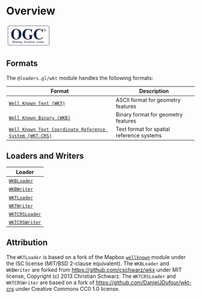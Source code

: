# Overview

![ogc-logo](../../images/logos/ogc-logo-60.png)

## Formats

The `@loaders.gl/wkt` module handles the following formats:

| Format                                                                                       | Description                               |
| -------------------------------------------------------------------------------------------- | ----------------------------------------- |
| [`Well Known Text (WKT)`](/docs/modules/wkt/formats/wkt)                                     | ASCII format for geometry features        |
| [`Well Known Binary (WKB)`](/docs/modules/wkt/formats/wkb)                                   | Binary format for geometry features       |
| [`Well Known Text Coordinate Reference System (WKT-CRS)`](/docs/modules/wkt/formats/wkt-crs) | Text format for spatial reference systems |

## Loaders and Writers

| Loader                                                           |
| ---------------------------------------------------------------- |
| [`WKBLoader`](/docs/modules/wkt/api-reference/wkb-loader)        |
| [`WKBWriter`](/docs/modules/wkt/api-reference/wkb-writer)        |
| [`WKTLoader`](/docs/modules/wkt/api-reference/wkt-loader)        |
| [`WKTWriter`](/docs/modules/wkt/api-reference/wkt-writer)        |
| [`WKTCRSLoader`](/docs/modules/wkt/api-reference/wkt-crs-loader) |
| [`WKTCRSWriter`](/docs/modules/wkt/api-reference/wkt-crs-writer) |

## Attribution

The `WKTLoader` is based on a fork of the Mapbox [`wellknown`](https://github.com/mapbox/wellknown) module under the ISC license (MIT/BSD 2-clause equivalent).
The `WKBLoader` and `WKBWriter` are forked from https://github.com/cschwarz/wkx under MIT license, Copyright (c) 2013 Christian Schwarz.
The `WKTCRSLoader` and `WKTCRSWriter` are based on a fork of https://github.com/DanielJDufour/wkt-crs under Creative Commons CC0 1.0 license.
